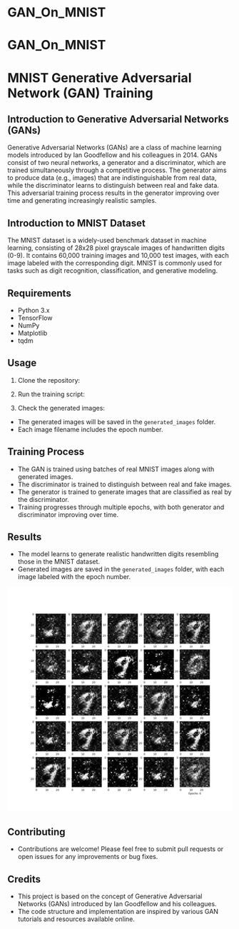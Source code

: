 # GAN_On_MNIST
# GAN_On_MNIST

# MNIST Generative Adversarial Network (GAN) Training

## Introduction to Generative Adversarial Networks (GANs)
Generative Adversarial Networks (GANs) are a class of machine learning models introduced by Ian Goodfellow and his colleagues in 2014. GANs consist of two neural networks, a generator and a discriminator, which are trained simultaneously through a competitive process. The generator aims to produce data (e.g., images) that are indistinguishable from real data, while the discriminator learns to distinguish between real and fake data. This adversarial training process results in the generator improving over time and generating increasingly realistic samples.

## Introduction to MNIST Dataset
The MNIST dataset is a widely-used benchmark dataset in machine learning, consisting of 28x28 pixel grayscale images of handwritten digits (0-9). It contains 60,000 training images and 10,000 test images, with each image labeled with the corresponding digit. MNIST is commonly used for tasks such as digit recognition, classification, and generative modeling.

## Requirements
- Python 3.x
- TensorFlow
- NumPy
- Matplotlib
- tqdm

## Usage
1. Clone the repository:

2. Run the training script:

3. Check the generated images:
- The generated images will be saved in the `generated_images` folder.
- Each image filename includes the epoch number.

## Training Process
- The GAN is trained using batches of real MNIST images along with generated images.
- The discriminator is trained to distinguish between real and fake images.
- The generator is trained to generate images that are classified as real by the discriminator.
- Training progresses through multiple epochs, with both generator and discriminator improving over time.

## Results
- The model learns to generate realistic handwritten digits resembling those in the MNIST dataset.
- Generated images are saved in the `generated_images` folder, with each image labeled with the epoch number.
  
![image](https://github.com/raselmeya94/GAN_On_MNIST/blob/main/Digits.gif)

## Contributing
- Contributions are welcome! Please feel free to submit pull requests or open issues for any improvements or bug fixes.

## Credits
- This project is based on the concept of Generative Adversarial Networks (GANs) introduced by Ian Goodfellow and his colleagues.
- The code structure and implementation are inspired by various GAN tutorials and resources available online.
